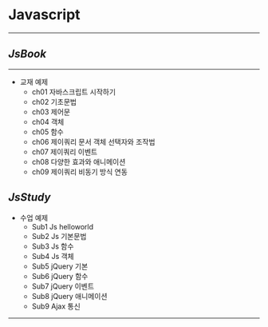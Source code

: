 # Javascript
------
## _JsBook_
------
- 교재 예제
	- ch01 자바스크립트 시작하기
	- ch02 기초문법
	- ch03 제어문
	- ch04 객체
	- ch05 함수
	- ch06 제이쿼리 문서 객체 선택자와 조작법
	- ch07 제이쿼리 이벤트
	- ch08 다양한 효과와 애니메이션
	- ch09 제이쿼리 비동기 방식 연동
	
## _JsStudy_
- 수업 예제
	- Sub1 Js helloworld
	- Sub2 Js 기본문법
	- Sub3 Js 함수
	- Sub4 Js 객체
	- Sub5 jQuery 기본
	- Sub6 jQuery 함수
	- Sub7 jQuery 이벤트
	- Sub8 jQuery 애니메이션
	- Sub9 Ajax 통신
------